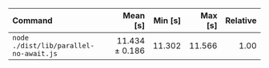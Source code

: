 | Command | Mean [s] | Min [s] | Max [s] | Relative |
|:---|---:|---:|---:|---:|
| `node ./dist/lib/parallel-no-await.js` | 11.434 ± 0.186 | 11.302 | 11.566 | 1.00 |
